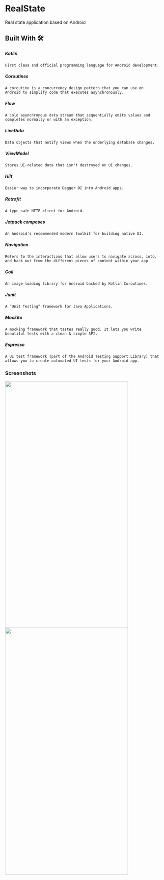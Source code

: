 # RealState
Real state application based on Android

## Built With 🛠

##### Kotlin
    First class and official programming language for Android development.
##### Coroutines
    A coroutine is a concurrency design pattern that you can use on Android to simplify code that executes asynchronously.
##### Flow
    A cold asynchronous data stream that sequentially emits values and completes normally or with an exception.
##### LiveData
    Data objects that notify views when the underlying database changes.
##### ViewModel
    Stores UI-related data that isn't destroyed on UI changes.
##### Hilt 
    Easier way to incorporate Dagger DI into Android apps.
##### Retrofit
    A type-safe HTTP client for Android.
##### Jetpack composes
    An Android’s recommended modern toolkit for building native UI.
##### Navigation
    Refers to the interactions that allow users to navigate across, into, and back out from the different pieces of content within your app
##### Coil
    An image loading library for Android backed by Kotlin Coroutines.
##### Junit
    A “Unit Testing” framework for Java Applications.
##### Mockito
    A mocking framework that tastes really good. It lets you write beautiful tests with a clean & simple API.
##### Espresso
    A UI test framework (part of the Android Testing Support Library) that allows you to create automated UI tests for your Android app.
    

### Screenshots 

<img src="https://user-images.githubusercontent.com/50907582/225574671-f262617c-3b6a-4c91-838c-d3f29ff694e1.png" width="400" height="800"> <img src="https://user-images.githubusercontent.com/50907582/225574703-a1fa1e4e-51c4-4ed3-8497-f338277b5cac.png" width="400" height="800">


